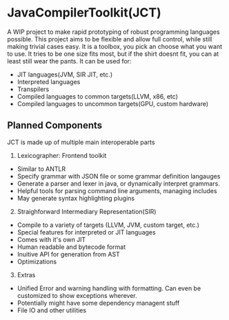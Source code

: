 # JavaCompilerToolkit(JCT)
A WIP project to make rapid prototyping of robust programming languages possible.
This project aims to be flexible and allow full control, while still making trivial cases easy.
It is a toolbox, you pick an choose what you want to use. It tries to be one size fits most, but if the shirt doesnt fit, you can at least still wear the pants.
It can be used for:
  - JIT languages(JVM, SIR JIT, etc.)
  - Interpreted languages
  - Transpilers
  - Compiled languages to common targets(LLVM, x86, etc)
  - Compiled languages to uncommon targets(GPU, custom hardware)
## Planned Components
JCT is made up of multiple main interoperable parts
1. Lexicographer: Frontend toolkit
  - Similar to ANTLR
  - Specify grammar with JSON file or some grammar definition langauges 
  - Generate a parser and lexer in java, or dynamically interpret grammars.
  - Helpful tools for parsing command line arguments, managing includes
  - May generate syntax highlighting plugins
2. Straighforward Intermediary Representation(SIR)
  - Compile to a variety of targets (LLVM, JVM, custom target, etc.)
  - Special features for interpreted or JIT languages
  - Comes with it's own JIT
  - Human readable and bytecode format
  - Inuitive API for generation from AST
  - Optimizations
3. Extras
  - Unified Error and warning handling with formatting. Can even be customized to show exceptions wherever.
  - Potentially might have some dependency managent stuff
  - File IO and other utilities
